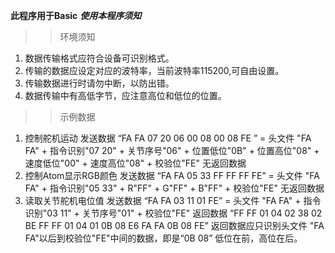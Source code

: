 **此程序用于Basic**
***使用本程序须知***
>>环境须知
1. 数据传输格式应符合设备可识别格式。
2. 传输的数据应设定对应的波特率，当前波特率115200,可自由设置。
3. 传输数据进行时请勿中断，以防出错。
4. 数据传输中有高低字节，应注意高位和低位的位置。
>>示例数据
1. 控制舵机运动 
    发送数据 “FA FA 07 20 06 00 08 00 08 FE ” = 头文件 "FA FA" + 指令识别"07 20" + 关节序号"06" + 位置低位"0B" + 位置高位"08" + 速度低位"00" + 速度高位"08" + 校验位"FE" 
    无返回数据
2. 控制Atom显示RGB颜色
    发送数据 “FA FA 05 33 FF FF FF FE” = 头文件 "FA FA" + 指令识别"05 33" + R"FF" + G"FF" + B"FF" + 校验位"FE" 
    无返回数据
3. 读取关节舵机电位值
    发送数据 “FA FA 03 11 01 FE” =  头文件 "FA FA" + 指令识别"03 11" + 关节序号"01" + 校验位"FE"
    返回数据 “FF FF 01 04 02 38 02 BE FF FF 01 04 01 0B 08 E6 FA FA 0B 08 FE” 返回数据应只识别头文件 "FA FA"以后到校验位"FE"中间的数据，即是“0B 08” 低位在前，高位在后。
